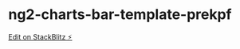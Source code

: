 # ng2-charts-bar-template-prekpf

[Edit on StackBlitz ⚡️](https://stackblitz.com/edit/ng2-charts-bar-template-prekpf)
